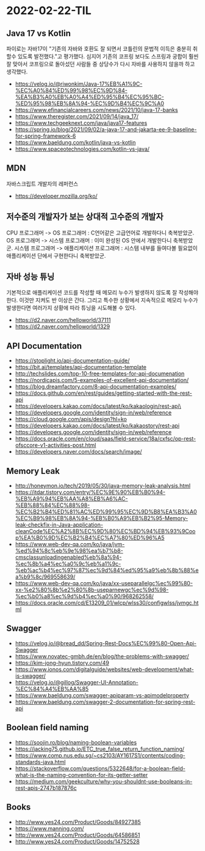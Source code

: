 # 2022-02-22-TIL

## Java 17 vs Kotlin

파이로는 자바17이 "기존의 자바와 호환도 잘 되면서 코틀린의 문법적 이득은 충분히 취할수 있도록 발전했다."고 평가했다. 심지어 기존의 코프링 보다도 스프링과 궁합이 훨씬 잘 맞아서 코프링으로 돌아섰던 사람들 중 상당수가 다시 자바를 사용하지 않을까 하고 생각했다.  

- https://velog.io/@riwonkim/Java-17%EB%A1%9C-%EC%A0%84%ED%99%98%EC%9D%84-%EA%B3%A0%EB%A0%A4%ED%95%B4%EC%95%BC-%ED%95%98%EB%8A%94-%EC%9D%B4%EC%9C%A0
- https://www.efinancialcareers.com/news/2021/10/java-17-banks
- https://www.theregister.com/2021/09/14/java_17/
- https://www.techgeeknext.com/java/java17-features
- https://spring.io/blog/2021/09/02/a-java-17-and-jakarta-ee-9-baseline-for-spring-framework-6
- https://www.baeldung.com/kotlin/java-vs-kotlin
- https://www.spaceotechnologies.com/kotlin-vs-java/

## MDN

자바스크립트 개발자의 레퍼런스

- https://developer.mozilla.org/ko/

## 저수준의 개발자가 보는 상대적 고수준의 개발자

CPU 프로그래머 -> OS 프로그래머 : C언어같은 고급언어로 개발하다니 축복받았군.
OS 프로그래머 -> 시스템 프로그래머 : 이미 완성된 OS 안에서 개발한다니 축복받았군.
시스템 프로그래머 -> 애플리케이션 프로그래머 : 시스템 내부를 들여다볼 필요없이 애플리케이션 단에서 구현한다니 축복받았군.

## 자바 성능 튜닝

기본적으로 애플리케이션 코드를 작성할 때 메모리 누수가 발생하지 않도록 잘 작성해야한다. 이것만 지켜도 반 이상은 간다. 그리고 특수한 상황에서 지속적으로 메모리 누수가 발생한다면 여러가지 상황에 따라 튜닝을 시도해볼 수 있다.

- https://d2.naver.com/helloworld/37111
- https://d2.naver.com/helloworld/1329

## API Documentation

- https://stoplight.io/api-documentation-guide/
- https://bit.ai/templates/api-documentation-template
- http://techslides.com/top-10-free-templates-for-api-documenation
- https://nordicapis.com/5-examples-of-excellent-api-documentation/
- https://blog.dreamfactory.com/8-api-documentation-examples/
- https://docs.github.com/en/rest/guides/getting-started-with-the-rest-api
- https://developers.kakao.com/docs/latest/ko/kakaologin/rest-api\
- https://developers.google.com/identity/sign-in/web/reference
- https://cloud.google.com/apis/design?hl=ko
- https://developers.kakao.com/docs/latest/ko/kakaostory/rest-api
- https://developers.google.com/identity/sign-in/web/reference
- https://docs.oracle.com/en/cloud/saas/field-service/18a/cxfsc/op-rest-ofsccore-v1-activities-post.html
- https://developers.naver.com/docs/search/image/

## Memory Leak

- http://honeymon.io/tech/2019/05/30/java-memory-leak-analysis.html
- https://itdar.tistory.com/entry/%EC%9E%90%EB%B0%94-%EB%A9%94%EB%AA%A8%EB%A6%AC-%EB%88%84%EC%88%98-%EC%B2%B4%ED%81%AC%ED%99%95%EC%9D%B8%EA%B3%A0%EC%B9%98%EB%8A%94-%EB%B0%A9%EB%B2%95-Memory-leak-checkfix-in-Java-application-cleanCode%EC%A2%8B%EC%9D%80%EC%BD%94%EB%93%9Coop%EA%B0%9D%EC%B2%B4%EC%A7%80%ED%96%A5
- https://www.web-dev-qa.com/ko/java/jvm-%ed%94%8c%eb%9e%98%ea%b7%b8-cmsclassunloadingenabled%eb%8a%94-%ec%8b%a4%ec%a0%9c%eb%a1%9c-%eb%ac%b4%ec%97%87%ec%9d%84%ed%95%a9%eb%8b%88%ea%b9%8c/969558639/
- https://www.web-dev-qa.com/ko/java/xx-useparallelgc%ec%99%80-xx-%e2%80%8b%e2%80%8b-useparnewgc%ec%9d%98-%ec%b0%a8%ec%9d%b4%ec%a0%90/968262558/
- https://docs.oracle.com/cd/E13209_01/wlcp/wlss30/configwlss/jvmgc.html

## Swagger

- https://velog.io/@bread_dd/Spring-Rest-Docs%EC%99%80-Open-Api-Swagger
- https://www.novatec-gmbh.de/en/blog/the-problems-with-swagger/
- https://kim-jong-hyun.tistory.com/49
- https://www.ionos.com/digitalguide/websites/web-development/what-is-swagger/
- https://velog.io/@gillog/Swagger-UI-Annotation-%EC%84%A4%EB%AA%85
- https://www.baeldung.com/swagger-apiparam-vs-apimodelproperty
- https://www.baeldung.com/swagger-2-documentation-for-spring-rest-api

## Boolean field naming

- https://soojin.ro/blog/naming-boolean-variables
- https://jacking75.github.io/ETC_true_false_return_function_naming/
- https://www.comp.nus.edu.sg/~cs2103/AY1617S1/contents/coding-standards-java.html
- https://stackoverflow.com/questions/5322648/for-a-boolean-field-what-is-the-naming-convention-for-its-getter-setter
- https://medium.com/geekculture/why-you-shouldnt-use-booleans-in-rest-apis-2747b187876c

## Books

- http://www.yes24.com/Product/Goods/84927385
- https://www.manning.com/
- http://www.yes24.com/Product/Goods/64586851
- http://www.yes24.com/Product/Goods/14752528
